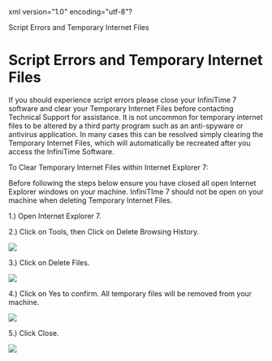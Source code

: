 xml version="1.0" encoding="utf-8"?





Script Errors and Temporary Internet Files




# Script Errors and Temporary Internet Files

If you should experience script errors please close your InfiniTime 7 software and clear your Temporary Internet Files before contacting Technical Support for assistance. It is not uncommon for temporary internet files to be altered by a third party program such as an anti-spyware or antivirus application. In many cases this can be resolved simply clearing the Temporary Internet Files, which will automatically be recreated after you access the InfiniTime Software.

To Clear Temporary Internet Files within Internet Explorer 7:

Before following the steps below ensure you have closed all open Internet Explorer windows on your machine. InfiniTIme 7 should not be open on your machine when deleting Temporary Internet Files.

1.) Open Internet Explorer 7.

2.) Click on Tools, then Click on Delete Browsing History.

![](/img/image-404.png)

3.) Click on Delete Files.

![](/img/image-404.png)

4.) Click on Yes to confirm. All temporary files will be removed from your machine.

![](/img/image-404.png)

5.) Click Close.

![](/img/image-404.png)